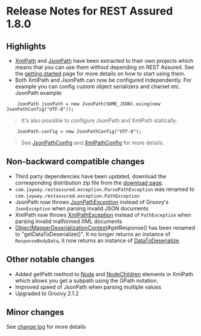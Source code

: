 # Release Notes for REST Assured 1.8.0 #

## Highlights ##
  * [XmlPath](http://rest-assured.googlecode.com/svn/tags/1.8.0/apidocs/com/jayway/restassured/path/xml/XmlPath.html) and [JsonPath](http://rest-assured.googlecode.com/svn/tags/1.8.0/apidocs/com/jayway/restassured/path/json/JsonPath.html) have been extracted to their own projects which means that you can use them without depending on REST Assured. See the [getting started](GettingStarted) page for more details on how to start using them.
  * Both XmlPath and JsonPath can now be configured independently. For example you can config custom object serializers and charset etc. JsonPath example:

```
    JsonPath jsonPath = new JsonPath(SOME_JSON).using(new JsonPathConfig("UTF-8"));
```

> It's also possible to configure JsonPath and XmlPath statically:

```
    JsonPath.config = new JsonPathConfig("UTF-8");
```

> See [JsonPathConfig](http://rest-assured.googlecode.com/svn/tags/1.8.0/apidocs/com/jayway/restassured/path/json/config/JsonPathConfig.html) and [XmlPathConfig](http://rest-assured.googlecode.com/svn/tags/1.8.0/apidocs/com/jayway/restassured/path/xml/config/XmlPathConfig.html) for more details.

## Non-backward compatible changes ##
  * Third party dependencies have been updated, download the corresponding distribution zip file from the [download page](http://code.google.com/p/rest-assured/downloads/list).
  * `com.jayway.restassured.exception.ParsePathException` was renamed to `com.jayway.restassured.exception.PathException`
  * JsonPath now throws [JsonPathException](http://rest-assured.googlecode.com/svn/tags/1.8.0/apidocs/com/jayway/restassured/path/json/exception/JsonPathException.html) instead of Groovy's `JsonException` when parsing invalid JSON documents
  * XmlPath now throws [XmlPathException](http://rest-assured.googlecode.com/svn/tags/1.8.0/apidocs/com/jayway/restassured/path/xml/exception/XmlPathException.html) instead of `PathException` when parsing invalid malformed XML documents
  * [ObjectMapperDeserializationContext](http://rest-assured.googlecode.com/svn/tags/1.8.0/apidocs/com/jayway/restassured/mapper/ObjectMapperDeserializationContext.html)#getResponse() has been renamed to "getDataToDeserialize()". It no longer returns an instance of `ResponseBodyData`, it now returns an instance of [DataToDeserialize](http://rest-assured.googlecode.com/svn/tags/1.8.0/apidocs/com/jayway/restassured/mapper/DataToDeserialize.html).

## Other notable changes ##
  * Added getPath method to [Node](http://rest-assured.googlecode.com/svn/tags/1.8.0/apidocs/com/jayway/restassured/path/xml/element/Node.html) and [NodeChildren](http://rest-assured.googlecode.com/svn/tags/1.8.0/apidocs/com/jayway/restassured/path/xml/element/NodeChildren.html) elements in XmlPath which allows you get a subpath using the GPath notation.
  * Improved speed of JsonPath when parsing multiple values
  * Upgraded to Groovy 2.1.2


## Minor changes ##
See [change log](http://github.com/jayway/rest-assured/raw/master/changelog.txt) for more details
